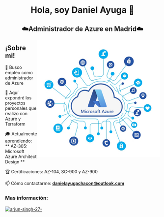 <h1 align="center">Hola, soy Daniel Ayuga 👋</h1>
<h2 align="center">☁️Administrador de Azure en Madrid☁️</h2>
<img align="right" alt="coding" width="400px" src="https://github.com/DanielAyuga/DanielAyuga/blob/db81018dea8fe07ac6e88cc15033a6cdc117d9f8/azure-informacion-1.jpg">

 <h2 align="left"> ¡Sobre mi! </h2>
 </h1>
  
💼 Busco empleo como administrador de Azure  
 
📂 Aquí expondré los proyectos personales que realizo con Azure y Terraform

🎓 Actualmente aprendiendo: ** AZ-305: Microsoft Azure Architect Design **

🏆 Certificaciones: AZ-104, SC-900 y AZ-900

📫 Cómo contactarme: **danielayugachacon@outlook.com**

<h3 align="left">Mas información:</h3>
<p align="left">
<a href="https://linkedin.com/in/daniel-ayuga-chacon-5b126612a" target="blank"><img align="center" src="https://raw.githubusercontent.com/rahuldkjain/github-profile-readme-generator/master/src/images/icons/Social/linked-in-alt.svg" alt="arjun-singh-27-" height="30" width="40" /></a>

